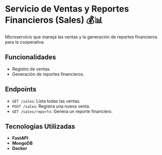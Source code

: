 # Servicio de Ventas y Reportes Financieros (Sales) 💰📊

Microservicio que maneja las ventas y la generación de reportes financieros para la cooperativa.

## Funcionalidades
- Registro de ventas.
- Generación de reportes financieros.

## Endpoints
- `GET /sales`: Lista todas las ventas.
- `POST /sales`: Registra una nueva venta.
- `GET /sales/reports`: Genera un reporte financiero.

## Tecnologías Utilizadas
- **FastAPI**
- **MongoDB**
- **Docker**
